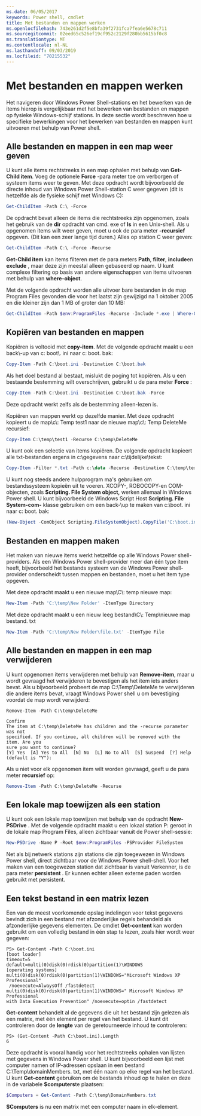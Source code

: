 ```yaml
---
ms.date: 06/05/2017
keywords: Power shell, cmdlet
title: Met bestanden en mappen werken
ms.openlocfilehash: 743e261d2f5e8bfa39f2731fca7fea6e5678c711
ms.sourcegitcommit: 02eed65c526ef19cf952c2129f280bb5615bf0c8
ms.translationtype: MT
ms.contentlocale: nl-NL
ms.lasthandoff: 09/03/2019
ms.locfileid: "70215532"
---
```

# <a name="working-with-files-and-folders"></a>Met bestanden en mappen werken

Het navigeren door Windows Power Shell-stations en het bewerken van de items hierop is vergelijkbaar met het bewerken van bestanden en mappen op fysieke Windows-schijf stations. In deze sectie wordt beschreven hoe u specifieke bewerkingen voor het bewerken van bestanden en mappen kunt uitvoeren met behulp van Power shell.

## <a name="listing-all-the-files-and-folders-within-a-folder"></a>Alle bestanden en mappen in een map weer geven

U kunt alle items rechtstreeks in een map ophalen met behulp van **Get-Child item**. Voeg de optionele **Force** -para meter toe om verborgen of systeem items weer te geven. Met deze opdracht wordt bijvoorbeeld de directe inhoud van Windows Power Shell-station C weer gegeven (dit is hetzelfde als de fysieke schijf met Windows C):

```powershell
Get-ChildItem -Path C:\ -Force
```

De opdracht bevat alleen de items die rechtstreeks zijn opgenomen, zoals het gebruik van de **dir** opdracht van cmd. exe of **ls** in een Unix-shell. Als u opgenomen items wilt weer geven, moet u ook de para meter **-recursief** opgeven. (Dit kan een zeer lange tijd duren.) Alles op station C weer geven:

```powershell
Get-ChildItem -Path C:\ -Force -Recurse
```

**Get-Child item** kan items filteren met de para meters **Path**, **filter**, **include**en **exclude** , maar deze zijn meestal alleen gebaseerd op naam. U kunt complexe filtering op basis van andere eigenschappen van items uitvoeren met behulp van **where-object**.

Met de volgende opdracht worden alle uitvoer bare bestanden in de map Program Files gevonden die voor het laatst zijn gewijzigd na 1 oktober 2005 en die kleiner zijn dan 1 MB of groter dan 10 MB:

```powershell
Get-ChildItem -Path $env:ProgramFiles -Recurse -Include *.exe | Where-Object -FilterScript {($_.LastWriteTime -gt '2005-10-01') -and ($_.Length -ge 1mb) -and ($_.Length -le 10mb)}
```

## <a name="copying-files-and-folders"></a>Kopiëren van bestanden en mappen

Kopiëren is voltooid met **copy-item**. Met de volgende opdracht maakt u een back\\-up van c: boot\\. ini naar c: boot. bak:

```powershell
Copy-Item -Path C:\boot.ini -Destination C:\boot.bak
```

Als het doel bestand al bestaat, mislukt de poging tot kopiëren. Als u een bestaande bestemming wilt overschrijven, gebruikt u de para meter **Force** :

```powershell
Copy-Item -Path C:\boot.ini -Destination C:\boot.bak -Force
```

Deze opdracht werkt zelfs als de bestemming alleen-lezen is.

Kopiëren van mappen werkt op dezelfde manier. Met deze opdracht kopieert u de map\\c\\: Temp test1 naar de nieuwe map\\c\\: Temp DeleteMe recursief:

```powershell
Copy-Item C:\temp\test1 -Recurse C:\temp\DeleteMe
```

U kunt ook een selectie van items kopiëren. De volgende opdracht kopieert alle txt-bestanden ergens in c:\\gegevens naar c:\\tijdelijke\\tekst:

```powershell
Copy-Item -Filter *.txt -Path c:\data -Recurse -Destination C:\temp\text
```

U kunt nog steeds andere hulpprogram ma's gebruiken om bestandssysteem kopieën uit te voeren. XCOPY-, ROBOCOPY-en COM-objecten, zoals **Scripting. File System object,** werken allemaal in Windows Power shell. U kunt bijvoorbeeld de Windows Script Host **Scripting. File System-com-** klasse gebruiken om een back-\\up te maken van c:\\boot. ini naar c: boot. bak:

```powershell
(New-Object -ComObject Scripting.FileSystemObject).CopyFile('C:\boot.ini', 'C:\boot.bak')
```

## <a name="creating-files-and-folders"></a>Bestanden en mappen maken

Het maken van nieuwe items werkt hetzelfde op alle Windows Power shell-providers. Als een Windows Power shell-provider meer dan één type item heeft, bijvoorbeeld het bestands systeem van de Windows Power shell-provider onderscheidt tussen mappen en bestanden, moet u het item type opgeven.

Met deze opdracht maakt u een nieuwe map\\C\\: temp nieuwe map:

```powershell
New-Item -Path 'C:\temp\New Folder' -ItemType Directory
```

Met deze opdracht maakt u een nieuw leeg bestand\\C\\: Temp\\nieuwe map bestand. txt

```powershell
New-Item -Path 'C:\temp\New Folder\file.txt' -ItemType File
```

## <a name="removing-all-files-and-folders-within-a-folder"></a>Alle bestanden en mappen in een map verwijderen

U kunt opgenomen items verwijderen met behulp van **Remove-item**, maar u wordt gevraagd het verwijderen te bevestigen als het item iets anders bevat. Als u bijvoorbeeld probeert de map C:\\Temp\\DeleteMe te verwijderen die andere items bevat, vraagt Windows Power shell u om bevestiging voordat de map wordt verwijderd:

```
Remove-Item -Path C:\temp\DeleteMe

Confirm
The item at C:\temp\DeleteMe has children and the -recurse parameter was not
specified. If you continue, all children will be removed with the item. Are you
sure you want to continue?
[Y] Yes  [A] Yes to All  [N] No  [L] No to All  [S] Suspend  [?] Help
(default is "Y"):
```

Als u niet voor elk opgenomen item wilt worden gevraagd, geeft u de para meter **recursief** op:

```powershell
Remove-Item -Path C:\temp\DeleteMe -Recurse
```

## <a name="mapping-a-local-folder-as-a-drive"></a>Een lokale map toewijzen als een station

U kunt ook een lokale map toewijzen met behulp van de opdracht **New-PSDrive** . Met de volgende opdracht maakt u een lokaal station P: geroot in de lokale map Program Files, alleen zichtbaar vanuit de Power shell-sessie:

```powershell
New-PSDrive -Name P -Root $env:ProgramFiles -PSProvider FileSystem
```

Net als bij netwerk stations zijn stations die zijn toegewezen in Windows Power shell, direct zichtbaar voor de Windows Power shell-shell.
Voor het maken van een toegewezen station dat zichtbaar is vanuit Verkenner, is de para meter **persistent** . Er kunnen echter alleen externe paden worden gebruikt met persistent.


## <a name="reading-a-text-file-into-an-array"></a>Een tekst bestand in een matrix lezen

Een van de meest voorkomende opslag indelingen voor tekst gegevens bevindt zich in een bestand met afzonderlijke regels behandeld als afzonderlijke gegevens elementen. De cmdlet **Get-content** kan worden gebruikt om een volledig bestand in één stap te lezen, zoals hier wordt weer gegeven:

```
PS> Get-Content -Path C:\boot.ini
[boot loader]
timeout=5
default=multi(0)disk(0)rdisk(0)partition(1)\WINDOWS
[operating systems]
multi(0)disk(0)rdisk(0)partition(1)\WINDOWS="Microsoft Windows XP Professional"
 /noexecute=AlwaysOff /fastdetect
multi(0)disk(0)rdisk(0)partition(1)\WINDOWS=" Microsoft Windows XP Professional
with Data Execution Prevention" /noexecute=optin /fastdetect
```

**Get-content** behandelt al de gegevens die uit het bestand zijn gelezen als een matrix, met één element per regel van het bestand. U kunt dit controleren door de **lengte** van de geretourneerde inhoud te controleren:

```
PS> (Get-Content -Path C:\boot.ini).Length
6
```

Deze opdracht is vooral handig voor het rechtstreeks ophalen van lijsten met gegevens in Windows Power shell. U kunt bijvoorbeeld een lijst met computer namen of IP-adressen opslaan in een bestand C:\\Temp\\domainMembers. txt, met één naam op elke regel van het bestand. U kunt **Get-content** gebruiken om de bestands inhoud op te halen en deze in de variabele **$computers**te plaatsen:

```powershell
$Computers = Get-Content -Path C:\temp\DomainMembers.txt
```

**$Computers** is nu een matrix met een computer naam in elk-element.
